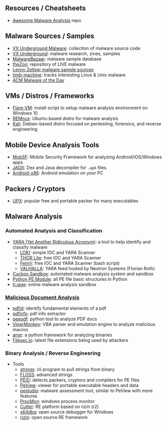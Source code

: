 ## Resources / Cheatsheets
- [Awesome Malware Analysis](https://github.com/rshipp/awesome-malware-analysis) repo

## Malware Sources / Samples
- [VX Underground Malware](https://github.com/vxunderground/MalwareSourceCode): collection of malware source code
- [VX Underground](https://vx-underground.org/index): malware research, zines, samples
- [MalwareBazaar](https://bazaar.abuse.ch/): malware sample database
- [theZoo](https://github.com/ytisf/theZoo): repository of LIVE malware
- [Lenny Zeltser malware sample sources](https://zeltser.com/malware-sample-sources/)
- [timb-machine](https://github.com/timb-machine/linux-malware): tracks interesting Linux & Unix malware
- [ACM Malware of the Day](https://www.activecountermeasures.com/category/malware-of-the-day/)

## VMs / Distros / Frameworks
- [Flare-VM](https://github.com/mandiant/flare-vm): install script to setup malware analysis environment on Windows 10
- [REMnux](https://docs.remnux.org/): Ubuntu based distro for malware analysis
- [Kali](https://www.kali.org/): Debian-based distro focused on pentesting, forensics, and reverse engineering

## Mobile Device Analysis Tools
- [MobSF](https://mobsf.github.io/Mobile-Security-Framework-MobSF/): Mobile Security Framework for analyzing Android/iOS/Windows apps
- [JADX](https://github.com/skylot/jadx): Dex and Java decompiler for `.apk` files
- [Android-x86](https://www.android-x86.org/): Android emulation on your PC

## Packers / Cryptors
- [UPX](https://upx.github.io/): popular free and portable packer for many executables

## Malware Analysis
### Automated Analysis and Classification
- [YARA (Yet Another Ridiculous Acronym)](https://virustotal.github.io/yara/): a tool to help identify and classify malware
    - [LOKI](https://github.com/Neo23x0/Loki): simple IOC and YARA Scanner
    - [THOR Lite](https://www.nextron-systems.com/thor-lite/): free IOC and YARA Scanner
    - [Fenrir](https://github.com/Neo23x0/Fenrir): free IOC and YARA Scanner (bash script)
    - [VALHALLA](https://valhalla.nextron-systems.com/): YARA feed hosted by Nextron Systems (Florian Roth)
- [Cuckoo Sandbox](https://cuckoosandbox.org/): automated malware analysis system and sandbox
- [Python PE Module](https://pypi.org/project/pefile/): all PE file basic structures in Python
- [tr.iage](https://tria.ge/): online malware analysis sandbox

### [Malicious Document Analysis](https://zeltser.com/analyzing-malicious-documents/)
- [pdfid](https://blog.didierstevens.com/programs/pdf-tools/): identify fundamental elements of a pdf
- [pdfinfo](https://linux.die.net/man/1/pdfinfo): pdf info extractor
- [peepdf](https://github.com/jesparza/peepdf): python tool to analyze PDF docs
- [ViperMonkey](https://github.com/decalage2/ViperMonkey): VBA parser and emulation engine to analyze malicious macros
- [angr](https://angr.io/): a python framework for analyzing binaries
- [Filesec.io](https://filesec.io/): latest file extensions being used by attackers


### Binary Analysis / Reverse Engineering
- Tools
    - [strings](https://linux.die.net/man/1/strings): cli program to pull strings from binary
    - [FLOSS](https://github.com/mandiant/flare-floss): advanced strings
    - [PEiD](https://www.aldeid.com/wiki/PEiD#Installation): detects packers, cryptors and compilers for PE files
    - [PeView](https://www.aldeid.com/wiki/PEView): viewer for portable executable headers and data
    - [pestudio](https://www.winitor.com/): malware assessment tool, similar to PeView with more features
    - [ProcMon](https://docs.microsoft.com/en-us/sysinternals/downloads/procmon): windows process monitor
    - [Cutter](https://cutter.re/): RE platform based on rizin (r2)
    - [x64dbg](https://x64dbg.com/#start): open source debugger for Windows
    - [rizin](https://rizin.re/): open source RE framework
